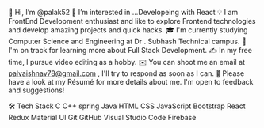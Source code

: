 👋 Hi, I’m @palak52
👀 I’m interested in ...Developeing with React 
💡  I am FrontEnd Development enthusiast and like to explore Frontend technologies and develop amazing projects and quick hacks.
🎓  I'm currently studying Computer Science and Engineering at Dr . Subhash Technical campus.
🌱  I'm on track for learning more about Full Stack Development.
✍️  In my free time, I pursue video editing as a hobby.
✉️  You can shoot me an email at palvaishnav78@gmail.com , I'll try to respond as soon as I can.
📄  Please have a look at my Résumé for more details about me. I'm open to feedback and suggestions!

<!---
palak52/palak52 is a ✨ special ✨ repository because its `README.md` (this file) appears on your GitHub profile.
You can click the Preview link to take a look at your changes.
--->
🛠  Tech Stack
C  C++  spring  Java
HTML  CSS  JavaScript  Bootstrap
React  Redux  Material UI
Git  GitHub  Visual Studio Code  Firebase 
